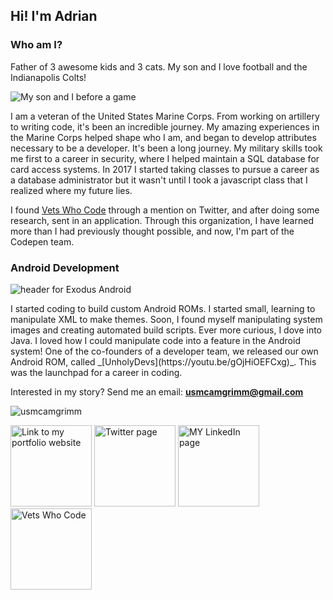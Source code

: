 ## Hi! I'm Adrian

### Who am I?

Father of 3 awesome kids and 3 cats. My son and I love football and the Indianapolis Colts!

<p><img src="https://github.com/usmcamgrimm/usmcamgrimm/blob/master/game.jpg" alt="My son and I before a game"/></p>

I am a veteran of the United States Marine Corps. From working on artillery to writing code,
it's been an incredible journey. My amazing experiences in the Marine Corps helped shape who I am,
and began to develop attributes necessary to be a developer. It's been a long journey. My military
skills took me first to a career in security, where I helped maintain a SQL database for card access systems.
In 2017 I started taking classes to pursue a career as a database administrator but it wasn't until I took a
javascript class that I realized where my future lies.

I found [Vets Who Code](https://vetswhocode.io/) through a mention on Twitter, and after doing some research,
sent in an application. Through this organization, I have learned more than I had previously thought possible,
and now, I'm part of the Codepen team.

### Android Development

<p><img src="https://github.com/usmcamgrimm/usmcamgrimm/blob/master/exodusheader.png" alt="header for Exodus Android"/></p>
I started coding to build custom Android ROMs. I started small, learning to manipulate XML to make themes.
Soon, I found myself manipulating system images and creating automated build scripts. Ever more curious, I dove into Java.
I loved how I could manipulate code into a feature in the Android system! One of the co-founders of a developer team,
we released our own Android ROM, called _[UnholyDevs](https://youtu.be/gOjHiOEFCxg)_. This was the launchpad for a career in coding.

Interested in my story? Send me an email: **usmcamgrimm@gmail.com**

<p><img src=https://github-readme-stats.vercel.app/api?username=usmcamgrimm&show_icons=true alt=usmcamgrimm /></p>

<a title="Portfolio, grimm.codes" href="https://grimm.codes"><img alt="Link to my portfolio website" src="https://raw.githubusercontent.com/usmcamgrimm/usmcamgrimm/master/icons/portfolio.png" width="130" /></a> <a title="Twitter" href="https://twitter.com/usmcamgrimm"><img alt="Twitter page" src="https://raw.githubusercontent.com/usmcamgrimm/usmcamgrimm/master/icons/twitter.png" width="130" /></a> <a title="LinkedIn" href="https://www.linkedin.com/in/grimmam/"><img alt="MY LinkedIn page" src="https://raw.githubusercontent.com/usmcamgrimm/usmcamgrimm/master/icons/linkedin.png" width="130" /></a> <a title="VWC" href="https://vetswhocode.io"><img alt="Vets Who Code" src="https://raw.githubusercontent.com/usmcamgrimm/usmcamgrimm/master/icons/vwc.png" width="130" /></a>
